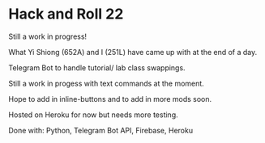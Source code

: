 # Hack and Roll 22

Still a work in progress!

What Yi Shiong (652A) and I (251L) have came up with at the end of a day.

Telegram Bot to handle tutorial/ lab class swappings.

Still a work in progess with text commands at the moment.

Hope to add in inline-buttons and to add in more mods soon.

Hosted on Heroku for now but needs more testing.

Done with: Python, Telegram Bot API, Firebase, Heroku
